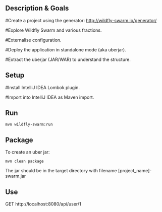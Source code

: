 Description & Goals
-------------------

#Create a project using the generator: http://wildfly-swarm.io/generator/

#Explore Wildfly Swarm and various fractions.

#Externalise configuration.

#Deploy the application in standalone mode (aka uberjar).

#Extract the uberjar (JAR/WAR) to understand the structure.

Setup
-----

#Install IntelliJ IDEA Lombok plugin.

#Import into IntelliJ IDEA as Maven import.

Run
---

    mvn wildfly-swarm:run

Package
-------

To create an uber jar:

    mvn clean package

The jar should be in the target directory with filename [project_name]-swarm.jar

Use
---

GET http://localhost:8080/api/user/1
